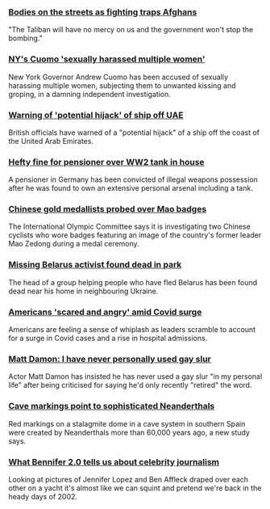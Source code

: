 ### [Bodies on the streets as fighting traps Afghans](https://www.bbc.com/news/world-asia-58074525)
"The Taliban will have no mercy on us and the government won't stop the bombing."
### [NY's Cuomo 'sexually harassed multiple women'](https://www.bbc.com/news/world-us-canada-58077255)
New York Governor Andrew Cuomo has been accused of sexually harassing multiple women, subjecting them to unwanted kissing and groping, in a damning independent investigation. 
### [Warning of 'potential hijack' of ship off UAE](https://www.bbc.com/news/world-middle-east-58078506)
British officials have warned of a "potential hijack" of a ship off the coast of the United Arab Emirates.
### [Hefty fine for pensioner over WW2 tank in house](https://www.bbc.com/news/world-europe-58077039)
A pensioner in Germany has been convicted of illegal weapons possession after he was found to own an extensive personal arsenal including a tank. 
### [Chinese gold medallists probed over Mao badges](https://www.bbc.com/news/world-asia-china-58075743)
The International Olympic Committee says it is investigating two Chinese cyclists who wore badges featuring an image of the country's former leader Mao Zedong during a medal ceremony.
### [Missing Belarus activist found dead in park](https://www.bbc.com/news/world-europe-58065313)
The head of a group helping people who have fled Belarus has been found dead near his home in neighbouring Ukraine.
### [Americans 'scared and angry' amid Covid surge](https://www.bbc.com/news/world-us-canada-58014719)
Americans are feeling a sense of whiplash as leaders scramble to account for a surge in Covid cases and a rise in hospital admissions.
### [Matt Damon: I have never personally used gay slur](https://www.bbc.com/news/entertainment-arts-58069170)
Actor Matt Damon has insisted he has never used a gay slur "in my personal life" after being criticised for saying he'd only recently "retired" the word.
### [Cave markings point to sophisticated Neanderthals](https://www.bbc.com/news/world-europe-58070141)
Red markings on a stalagmite dome in a cave system in southern Spain were created by Neanderthals more than 60,000 years ago, a new study says.
### [What Bennifer 2.0 tells us about celebrity journalism](https://www.bbc.com/news/entertainment-arts-58030649)
 Looking at pictures of Jennifer Lopez and Ben Affleck draped over each other on a yacht it's almost like we can squint and pretend we're back in the heady days of 2002. 

